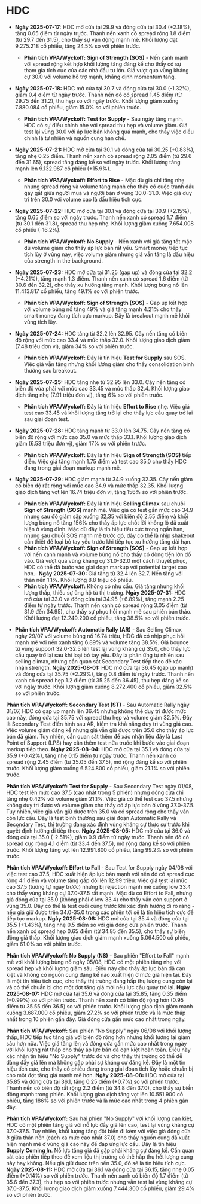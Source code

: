 # HDC

- **Ngày 2025-07-17:** HDC mở cửa tại 29.9 và đóng cửa tại 30.4 (+2.18%), tăng 0.65 điểm từ ngày trước. Thanh nến xanh có spread rộng 1.8 điểm (từ 29.7 đến 31.5), cho thấy sự vận động mạnh mẽ. Khối lượng đạt 9.275.218 cổ phiếu, tăng 24.5% so với phiên trước.
    - **Phân tích VPA/Wyckoff:** **Sign of Strength (SOS)** - Nến xanh mạnh với spread rộng kết hợp khối lượng tăng đáng kể cho thấy có sự tham gia tích cực của các nhà đầu tư lớn. Giá vượt qua vùng kháng cự 30.0 với volume hỗ trợ mạnh, khẳng định momentum tăng.

- **Ngày 2025-07-18:** HDC mở cửa tại 30.7 và đóng cửa tại 30.0 (-1.32%), giảm 0.4 điểm từ ngày trước. Thanh nến đỏ có spread 1.45 điểm (từ 29.75 đến 31.2), thu hẹp so với ngày trước. Khối lượng giảm xuống 7.880.084 cổ phiếu, giảm 15.0% so với phiên trước.
    - **Phân tích VPA/Wyckoff:** **Test for Supply** - Sau ngày tăng mạnh, HDC có sự điều chỉnh nhẹ với spread thu hẹp và volume giảm. Giá test lại vùng 30.0 với áp lực bán không quá mạnh, cho thấy việc điều chỉnh là tự nhiên và nguồn cung hạn chế.

- **Ngày 2025-07-21:** HDC mở cửa tại 30.1 và đóng cửa tại 30.25 (+0.83%), tăng nhẹ 0.25 điểm. Thanh nến xanh có spread rộng 2.05 điểm (từ 29.6 đến 31.65), spread tăng đáng kể so với ngày trước. Khối lượng tăng mạnh lên 9.132.987 cổ phiếu (+15.9%).
    - **Phân tích VPA/Wyckoff:** **Effort to Rise** - Mặc dù giá chỉ tăng nhẹ nhưng spread rộng và volume tăng mạnh cho thấy có cuộc tranh đấu gay gắt giữa người mua và người bán ở vùng 30.0-31.0. Việc giá duy trì trên 30.0 với volume cao là dấu hiệu tích cực.

- **Ngày 2025-07-22:** HDC mở cửa tại 30.1 và đóng cửa tại 30.9 (+2.15%), tăng 0.65 điểm so với ngày trước. Thanh nến xanh có spread 1.7 điểm (từ 30.1 đến 31.8), spread thu hẹp nhẹ. Khối lượng giảm xuống 7.654.008 cổ phiếu (-16.2%).
    - **Phân tích VPA/Wyckoff:** **No Supply** - Nến xanh với giá tăng tốt mặc dù volume giảm cho thấy áp lực bán rất yếu. Smart money tiếp tục tích lũy ở vùng này, việc volume giảm nhưng giá vẫn tăng là dấu hiệu của strength in the background.

- **Ngày 2025-07-23:** HDC mở cửa tại 31.25 (gap up) và đóng cửa tại 32.2 (+4.21%), tăng mạnh 1.3 điểm. Thanh nến xanh có spread 1.6 điểm (từ 30.6 đến 32.2), cho thấy xu hướng tăng mạnh. Khối lượng bùng nổ lên 11.413.817 cổ phiếu, tăng 49.1% so với phiên trước.
    - **Phân tích VPA/Wyckoff:** **Sign of Strength (SOS)** - Gap up kết hợp với volume bùng nổ tăng 49% và giá tăng mạnh 4.21% cho thấy smart money đang tích cực markup. Đây là breakout mạnh mẽ khỏi vùng tích lũy.

- **Ngày 2025-07-24:** HDC tăng từ 32.2 lên 32.95. Cây nến tăng có biên độ rộng với mức cao 33.4 và mức thấp 32.0. Khối lượng giao dịch giảm (7.48 triệu đơn vị), giảm 34% so với phiên trước.
    - **Phân tích VPA/Wyckoff:** Đây là tín hiệu **Test for Supply** sau SOS. Việc giá vẫn tăng nhưng khối lượng giảm cho thấy consolidation bình thường sau breakout.

- **Ngày 2025-07-25:** HDC tăng nhẹ từ 32.95 lên 33.0. Cây nến tăng có biên độ vừa phải với mức cao 33.45 và mức thấp 32.4. Khối lượng giao dịch tăng nhẹ (7.91 triệu đơn vị), tăng 6% so với phiên trước.
    - **Phân tích VPA/Wyckoff:** Đây là tín hiệu **Effort to Rise** nhẹ. Việc giá test cao 33.45 và khối lượng tăng trở lại cho thấy lực cầu quay trở lại sau giai đoạn test.

- **Ngày 2025-07-28:** HDC tăng mạnh từ 33.0 lên 34.75. Cây nến tăng có biên độ rộng với mức cao 35.0 và mức thấp 33.1. Khối lượng giao dịch giảm (6.53 triệu đơn vị), giảm 17% so với phiên trước.
    - **Phân tích VPA/Wyckoff:** Đây là tín hiệu **Sign of Strength (SOS)** tiếp diễn. Việc giá tăng mạnh 1.75 điểm và test cao 35.0 cho thấy HDC đang trong giai đoạn markup mạnh mẽ.

- **Ngày 2025-07-29:** HDC giảm mạnh từ 34.9 xuống 32.35. Cây nến giảm có biên độ rất rộng với mức cao 34.9 và mức thấp 32.35. Khối lượng giao dịch tăng vọt lên 16.74 triệu đơn vị, tăng 156% so với phiên trước.
    - **Phân tích VPA/Wyckoff:** Đây là tín hiệu **Selling Climax** sau chuỗi **Sign of Strength (SOS)** mạnh mẽ. Việc giá có test gần mức cao 34.9 nhưng sau đó giảm sập xuống 32.35 với biên độ 2.55 điểm và khối lượng bùng nổ tăng 156% cho thấy áp lực chốt lời khổng lồ đã xuất hiện ở vùng đỉnh. Mặc dù đây là tín hiệu tiêu cực trong ngắn hạn, nhưng sau chuỗi SOS mạnh mẽ trước đó, đây có thể là nhịp shakeout cần thiết để loại bỏ tay yếu trước khi tiếp tục xu hướng tăng dài hạn.
    - **Phân tích VPA/Wyckoff:** **Sign of Strength (SOS)** - Gap up kết hợp với nến xanh mạnh và volume bùng nổ cho thấy có dòng tiền lớn đổ vào. Giá vượt qua vùng kháng cự 31.0-32.0 một cách thuyết phục, HDC có thể đã bước vào giai đoạn markup với potential target cao hơn.- **Ngày 2025-07-30:** Giá tăng từ 32.4 lên 32.7. Nến tăng với thân nến 1.1%. Khối lượng 8.8 triệu cổ phiếu.
    - **Phân tích VPA/Wyckoff:** Không có nhu cầu. Giá tăng nhưng khối lượng thấp, thiếu sự ủng hộ từ thị trường.
**Ngày 2025-07-31:** HDC mở cửa tại 33.0 và đóng cửa tại 34.95 (+6.89%), tăng mạnh 2.25 điểm từ ngày trước. Thanh nến xanh có spread rộng 3.05 điểm (từ 31.9 đến 34.95), cho thấy sự phục hồi mạnh mẽ sau phiên bán tháo. Khối lượng đạt 12.249.200 cổ phiếu, tăng 38.5% so với phiên trước.

- **Phân tích VPA/Wyckoff:** **Automatic Rally (AR)** - Sau Selling Climax ngày 29/07 với volume bùng nổ 16.74 triệu, HDC đã có nhịp phục hồi mạnh mẽ với nến xanh tăng 6.89% và volume tăng 38.5%. Giá bounce từ vùng support 32.0-32.5 lên test lại vùng kháng cự 35.0, cho thấy lực cầu quay trở lại sau khi loại bỏ tay yếu. Đây là phản ứng tự nhiên sau selling climax, nhưng cần quan sát Secondary Test tiếp theo để xác nhận strength.
**Ngày 2025-08-01:** HDC mở cửa tại 36.45 (gap up mạnh) và đóng cửa tại 35.75 (+2.29%), tăng 0.8 điểm từ ngày trước. Thanh nến xanh có spread hẹp 1.2 điểm (từ 35.25 đến 36.45), thu hẹp đáng kể so với ngày trước. Khối lượng giảm xuống 8.272.400 cổ phiếu, giảm 32.5% so với phiên trước.

**Phân tích VPA/Wyckoff:** **Secondary Test (ST)** - Sau Automatic Rally ngày 31/07, HDC có gap up mạnh lên 36.45 nhưng không thể duy trì được mức cao này, đóng cửa tại 35.75 với spread thu hẹp và volume giảm 32.5%. Đây là Secondary Test điển hình sau AR, kiểm tra khả năng duy trì vùng giá cao. Việc volume giảm đáng kể nhưng giá vẫn giữ được trên 35.0 cho thấy áp lực bán đã giảm. Tuy nhiên, cần quan sát thêm để xác nhận liệu đây là Last Point of Support (LPS) hay cần thêm test nữa trước khi bước vào giai đoạn markup tiếp theo.
**Ngày 2025-08-04:** HDC mở cửa tại 35.1 và đóng cửa tại 35.9 (+0.42%), tăng nhẹ 0.15 điểm từ ngày trước. Thanh nến xanh có spread rộng 2.45 điểm (từ 35.05 đến 37.5), mở rộng đáng kể so với phiên trước. Khối lượng giảm xuống 6.524.800 cổ phiếu, giảm 21.1% so với phiên trước.

**Phân tích VPA/Wyckoff:** **Test for Supply** - Sau Secondary Test ngày 01/08, HDC test lên mức cao 37.5 (cao nhất trong 5 phiên) nhưng đóng cửa chỉ tăng nhẹ 0.42% với volume giảm 21.1%. Việc giá có thể test cao 37.5 nhưng không duy trì được và volume giảm cho thấy có áp lực bán ở vùng 37.0-37.5. Tuy nhiên, việc giá vẫn giữ được trên 35.0 và có spread rộng cho thấy vẫn còn lực cầu. Đây là test bình thường sau giai đoạn Automatic Rally và Secondary Test, thị trường đang xác định vùng kháng cự thực sự trước khi quyết định hướng đi tiếp theo.
**Ngày 2025-08-05:** HDC mở cửa tại 36.0 và đóng cửa tại 35.0 (-2.51%), giảm 0.9 điểm từ ngày trước. Thanh nến đỏ có spread cực rộng 4.1 điểm (từ 33.4 đến 37.5), mở rộng đáng kể so với phiên trước. Khối lượng tăng vọt lên 12.991.800 cổ phiếu, tăng 99.2% so với phiên trước.

**Phân tích VPA/Wyckoff:** **Effort to Fall** - Sau Test for Supply ngày 04/08 với việc test cao 37.5, HDC xuất hiện áp lực bán mạnh với nến đỏ có spread cực rộng 4.1 điểm và volume tăng gấp đôi lên 12.99 triệu. Việc giá test lại mức cao 37.5 (tương tự ngày trước) nhưng bị rejection mạnh mẽ xuống low 33.4 cho thấy vùng kháng cự 37.0-37.5 rất mạnh. Mặc dù có Effort to Fall, nhưng giá đóng cửa tại 35.0 (không phải ở low 33.4) cho thấy vẫn còn support ở vùng 35.0. Đây có thể là test cuối cùng trước khi xác định hướng đi rõ ràng - nếu giá giữ được trên 34.0-35.0 trong các phiên tới sẽ là tín hiệu tích cực để tiếp tục markup.
**Ngày 2025-08-06:** HDC mở cửa tại 35.4 và đóng cửa tại 35.5 (+1.43%), tăng nhẹ 0.5 điểm so với giá đóng cửa phiên trước. Thanh nến xanh có spread hẹp 0.65 điểm (từ 34.85 đến 35.5), cho thấy sự biến động giá thấp. Khối lượng giao dịch giảm mạnh xuống 5.064.500 cổ phiếu, giảm 61.0% so với phiên trước.

**Phân tích VPA/Wyckoff:** **No Supply (NS)** - Sau phiên "Effort to Fall" mạnh mẽ với khối lượng bùng nổ ngày 05/08, HDC có một phiên tăng nhẹ với spread hẹp và khối lượng giảm sâu. Điều này cho thấy áp lực bán đã cạn kiệt và không có nguồn cung đáng kể nào xuất hiện ở mức giá hiện tại. Đây là một tín hiệu tích cực, cho thấy thị trường đang hấp thụ lượng cung còn lại và có thể chuẩn bị cho một đợt tăng giá mới nếu lực cầu quay trở lại.
**Ngày 2025-08-07:** HDC mở cửa tại 35.6 và đóng cửa tại 35.85, tăng 0.35 điểm (+0.99%) so với phiên trước. Thanh nến xanh có biên độ rộng hơn (0.95 điểm từ 35.55 đến 36.5) so với phiên trước. Khối lượng giao dịch giảm mạnh xuống 3.687.000 cổ phiếu, giảm 27.2% so với phiên trước và là mức thấp nhất trong 10 phiên gần đây. Giá đóng cửa gần mức cao nhất trong ngày.

**Phân tích VPA/Wyckoff:** Sau phiên "No Supply" ngày 06/08 với khối lượng thấp, HDC tiếp tục tăng giá với biên độ rộng hơn nhưng khối lượng lại giảm sâu hơn nữa. Việc giá tăng lên và đóng cửa gần mức cao nhất trong ngày với khối lượng rất thấp cho thấy áp lực bán đã cạn kiệt hoàn toàn. Điều này xác nhận tín hiệu "No Supply" trước đó và cho thấy thị trường có thể dễ dàng đẩy giá lên mà không gặp phải sự kháng cự đáng kể. Đây là một tín hiệu tích cực, cho thấy cổ phiếu đang trong giai đoạn tích lũy hoặc chuẩn bị cho một đợt tăng giá mạnh mẽ hơn.
**Ngày 2025-08-08:** HDC mở cửa tại 35.85 và đóng cửa tại 36.1, tăng 0.25 điểm (+0.7%) so với phiên trước. Thanh nến có biên độ rất rộng 2.2 điểm (từ 34.8 đến 37.0), cho thấy sự biến động mạnh trong phiên. Khối lượng giao dịch tăng vọt lên 10.551.900 cổ phiếu, tăng 186% so với phiên trước và là mức cao nhất trong 4 phiên gần đây.

**Phân tích VPA/Wyckoff:** Sau hai phiên "No Supply" với khối lượng cạn kiệt, HDC có một phiên tăng giá với nỗ lực đẩy giá lên cao, test lại vùng kháng cự 37.0-37.5. Tuy nhiên, khối lượng tăng đột biến đi kèm với việc giá đóng cửa ở giữa thân nến (cách xa mức cao nhất 37.0) cho thấy nguồn cung đã xuất hiện mạnh mẽ ở vùng giá cao này để đáp ứng lực cầu. Đây là tín hiệu **Supply Coming In**. Nỗ lực tăng giá đã gặp phải kháng cự đáng kể. Cần quan sát các phiên tiếp theo để xem liệu thị trường có thể hấp thụ hết lượng cung này hay không. Nếu giá giữ được trên nền 35.0, đó sẽ là tín hiệu tích cực.
**Ngày 2025-08-11:** HDC mở cửa tại 36.1 và đóng cửa tại 36.15, tăng nhẹ 0.05 điểm (+0.14%) so với phiên trước. Thanh nến xanh có biên độ 1.7 điểm (từ 35.6 đến 37.3), thu hẹp so với phiên trước nhưng vẫn test lại vùng kháng cự 37.0-37.5. Khối lượng giao dịch giảm xuống 7.444.300 cổ phiếu, giảm 29.4% so với phiên trước.
